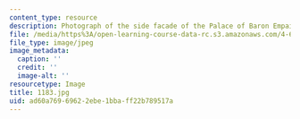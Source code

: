 ```yaml
---
content_type: resource
description: Photograph of the side facade of the Palace of Baron Empain.
file: /media/https%3A/open-learning-course-data-rc.s3.amazonaws.com/4-615-the-architecture-of-cairo-spring-2002/ad60a76969622ebe1bbaff22b789517a_1183.jpg
file_type: image/jpeg
image_metadata:
  caption: ''
  credit: ''
  image-alt: ''
resourcetype: Image
title: 1183.jpg
uid: ad60a769-6962-2ebe-1bba-ff22b789517a
---
```

